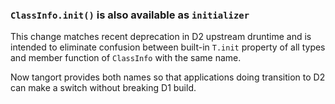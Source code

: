 ### `ClassInfo.init()` is also available as `initializer`

This change matches recent deprecation in D2 upstream druntime and is intended
to eliminate confusion between built-in `T.init` property of all types and
member function of `ClassInfo` with the same name.

Now tangort provides both names so that applications doing transition to D2 can
make a switch without breaking D1 build.
